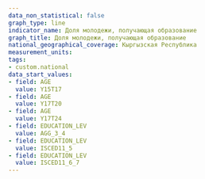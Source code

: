 ```yaml
---
data_non_statistical: false
graph_type: line
indicator_name: Доля молодежи, получающая образование
graph_title: Доля молодежи, получающая образование
national_geographical_coverage: Кыргызская Республика
measurement_units:
tags:
- custom.national
data_start_values:
- field: AGE
  value: Y15T17
- field: AGE
  value: Y17T20
- field: AGE
  value: Y17T24
- field: EDUCATION_LEV
  value: AGG_3_4
- field: EDUCATION_LEV
  value: ISCED11_5
- field: EDUCATION_LEV
  value: ISCED11_6_7
---
```

